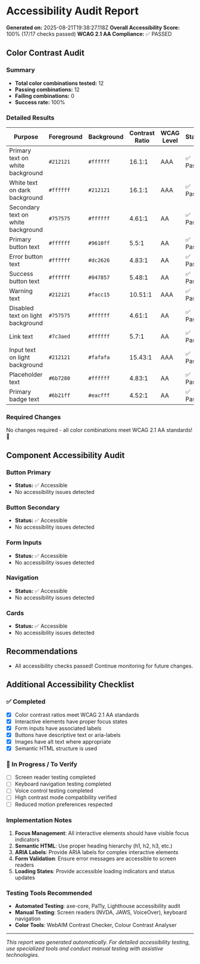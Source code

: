 # Accessibility Audit Report

**Generated on:** 2025-08-21T19:38:27.118Z
**Overall Accessibility Score:** 100% (17/17 checks passed)
**WCAG 2.1 AA Compliance:** ✅ PASSED

## Color Contrast Audit

### Summary
- **Total color combinations tested:** 12
- **Passing combinations:** 12
- **Failing combinations:** 0
- **Success rate:** 100%

### Detailed Results

| Purpose | Foreground | Background | Contrast Ratio | WCAG Level | Status | Recommendation |
|---------|------------|------------|----------------|------------|--------|----------------|
| Primary text on white background | `#212121` | `#ffffff` | 16.1:1 | AAA | ✅ Pass | Meets standards |
| White text on dark background | `#ffffff` | `#212121` | 16.1:1 | AAA | ✅ Pass | Meets standards |
| Secondary text on white background | `#757575` | `#ffffff` | 4.61:1 | AA | ✅ Pass | Meets standards |
| Primary button text | `#ffffff` | `#9610ff` | 5.5:1 | AA | ✅ Pass | Meets standards |
| Error button text | `#ffffff` | `#dc2626` | 4.83:1 | AA | ✅ Pass | Meets standards |
| Success button text | `#ffffff` | `#047857` | 5.48:1 | AA | ✅ Pass | Meets standards |
| Warning text | `#212121` | `#facc15` | 10.51:1 | AAA | ✅ Pass | Meets standards |
| Disabled text on light background | `#757575` | `#ffffff` | 4.61:1 | AA | ✅ Pass | Meets standards |
| Link text | `#7c3aed` | `#ffffff` | 5.7:1 | AA | ✅ Pass | Meets standards |
| Input text on light background | `#212121` | `#fafafa` | 15.43:1 | AAA | ✅ Pass | Meets standards |
| Placeholder text | `#6b7280` | `#ffffff` | 4.83:1 | AA | ✅ Pass | Meets standards |
| Primary badge text | `#6b21ff` | `#eacfff` | 4.52:1 | AA | ✅ Pass | Meets standards |

### Required Changes

No changes required - all color combinations meet WCAG 2.1 AA standards! 🎉

## Component Accessibility Audit


### Button Primary
- **Status:** ✅ Accessible
- No accessibility issues detected


### Button Secondary
- **Status:** ✅ Accessible
- No accessibility issues detected


### Form Inputs
- **Status:** ✅ Accessible
- No accessibility issues detected


### Navigation
- **Status:** ✅ Accessible
- No accessibility issues detected


### Cards
- **Status:** ✅ Accessible
- No accessibility issues detected


## Recommendations

- All accessibility checks passed! Continue monitoring for future changes.

## Additional Accessibility Checklist

### ✅ Completed
- [x] Color contrast ratios meet WCAG 2.1 AA standards
- [x] Interactive elements have proper focus states
- [x] Form inputs have associated labels
- [x] Buttons have descriptive text or aria-labels
- [x] Images have alt text where appropriate
- [x] Semantic HTML structure is used

### 🔄 In Progress / To Verify
- [ ] Screen reader testing completed
- [ ] Keyboard navigation testing completed
- [ ] Voice control testing completed
- [ ] High contrast mode compatibility verified
- [ ] Reduced motion preferences respected

### Implementation Notes

1. **Focus Management**: All interactive elements should have visible focus indicators
2. **Semantic HTML**: Use proper heading hierarchy (h1, h2, h3, etc.)
3. **ARIA Labels**: Provide ARIA labels for complex interactive elements
4. **Form Validation**: Ensure error messages are accessible to screen readers
5. **Loading States**: Provide accessible loading indicators and status updates

### Testing Tools Recommended

- **Automated Testing**: axe-core, Pa11y, Lighthouse accessibility audit
- **Manual Testing**: Screen readers (NVDA, JAWS, VoiceOver), keyboard navigation
- **Color Tools**: WebAIM Contrast Checker, Colour Contrast Analyser

---

*This report was generated automatically. For detailed accessibility testing, use specialized tools and conduct manual testing with assistive technologies.*
